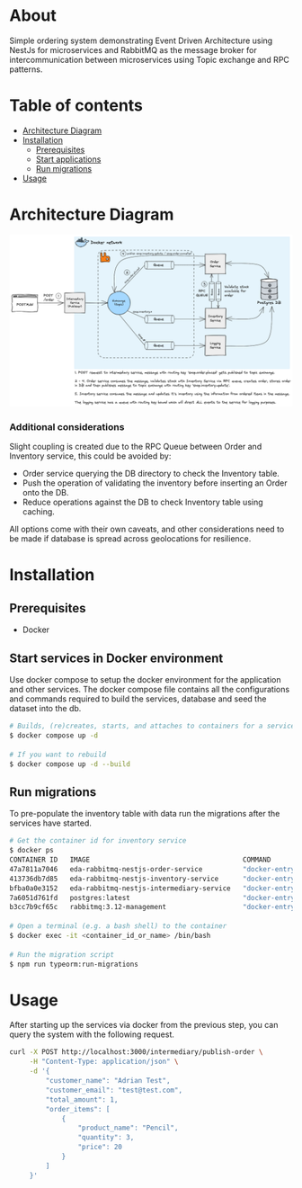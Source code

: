 # About

Simple ordering system demonstrating Event Driven Architecture using NestJs for microservices and RabbitMQ as the message broker for intercommunication between microservices using Topic exchange and RPC patterns.

# Table of contents

<!--ts-->

- [Architecture Diagram](#architecture-diagram)
- [Installation](#installation)
  - [Prerequisites](#prerequisites)
  - [Start applications](#start-applications)
  - [Run migrations](#run-migrations)
- [Usage](#usage)
<!--te-->

# Architecture Diagram

![Architecture Diagram](/docs/architecture.png)

### Additional considerations

Slight coupling is created due to the RPC Queue between Order and Inventory service, this could be avoided by:

- Order service querying the DB directory to check the Inventory table.
- Push the operation of validating the inventory before inserting an Order onto the DB.
- Reduce operations against the DB to check Inventory table using caching.

All options come with their own caveats, and other considerations need to be made if database is spread across geolocations for resilience.

# Installation

## Prerequisites

- Docker

## Start services in Docker environment

Use docker compose to setup the docker environment for the application and other services. The docker compose file contains all the configurations and commands required to build the services, database and seed the dataset into the db.

```bash
# Builds, (re)creates, starts, and attaches to containers for a service in detached mode. Ommit -d if you don't want to run in detached mode.
$ docker compose up -d

# If you want to rebuild
$ docker compose up -d --build
```

## Run migrations

To pre-populate the inventory table with data run the migrations after the services have started.

```bash
# Get the container id for inventory service
$ docker ps
CONTAINER ID   IMAGE                                      COMMAND                  CREATED          STATUS                    PORTS                                                                                                         NAMES
47a7811a7046   eda-rabbitmq-nestjs-order-service          "docker-entrypoint.s…"   48 minutes ago   Up 46 minutes                                                                                                                           order-service
413736db7d85   eda-rabbitmq-nestjs-inventory-service      "docker-entrypoint.s…"   48 minutes ago   Up 46 minutes                                                                                                                           inventory-service
bfba0a0e3152   eda-rabbitmq-nestjs-intermediary-service   "docker-entrypoint.s…"   48 minutes ago   Up 46 minutes             0.0.0.0:3000->3000/tcp                                                                                        intermediary-service
7a6051d761fd   postgres:latest                            "docker-entrypoint.s…"   48 minutes ago   Up 47 minutes             0.0.0.0:5432->5432/tcp                                                                                        shopdb
b3cc7b9cf65c   rabbitmq:3.12-management                   "docker-entrypoint.s…"   48 minutes ago   Up 47 minutes (healthy)   4369/tcp, 5671/tcp, 0.0.0.0:5672->5672/tcp, 15671/tcp, 15691-15692/tcp, 25672/tcp, 0.0.0.0:15672->15672/tcp   rabbitmq

# Open a terminal (e.g. a bash shell) to the container
$ docker exec -it <container_id_or_name> /bin/bash

# Run the migration script
$ npm run typeorm:run-migrations
```

# Usage

After starting up the services via docker from the previous step, you can query the system with the following request.

```bash
curl -X POST http://localhost:3000/intermediary/publish-order \
     -H "Content-Type: application/json" \
     -d '{
         "customer_name": "Adrian Test",
         "customer_email": "test@test.com",
         "total_amount": 1,
         "order_items": [
             {
                 "product_name": "Pencil",
                 "quantity": 3,
                 "price": 20
             }
         ]
     }'
```
